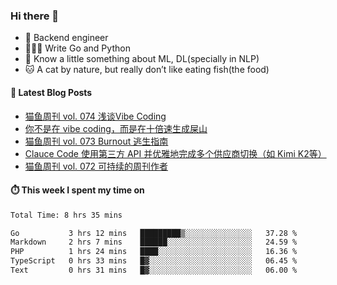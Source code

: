 ### Hi there 👋

- 🔧 Backend engineer
- 👨🏻‍💻 Write Go and Python
- 🔭 Know a little something about ML, DL(specially in NLP)
- 🐱 A cat by nature, but really don’t like eating fish(the food)

#### 📖 Latest Blog Posts
<!-- BLOG-POST-LIST:START -->
- [猫鱼周刊 vol. 074 浅谈Vibe Coding](https://ameow.xyz/archives/weekly-074)
- [你不是在 vibe coding，而是在十倍速生成屎山](https://ameow.xyz/archives/vibe-coding-or-shit-generating)
- [猫鱼周刊 vol. 073 Burnout 逃生指南](https://ameow.xyz/archives/weekly-073)
- [Clauce Code 使用第三方 API 并优雅地完成多个供应商切换（如 Kimi K2等）](https://ameow.xyz/archives/claude-code-graceful-usage-with-third-party-api)
- [猫鱼周刊 vol. 072 可持续的周刊作者](https://ameow.xyz/archives/weekly-072)
<!-- BLOG-POST-LIST:END -->

#### ⏱️ This week I spent my time on
<!--START_SECTION:waka-->

```txt
Total Time: 8 hrs 35 mins

Go           3 hrs 12 mins   █████████▒░░░░░░░░░░░░░░░   37.28 %
Markdown     2 hrs 7 mins    ██████░░░░░░░░░░░░░░░░░░░   24.59 %
PHP          1 hrs 24 mins   ████░░░░░░░░░░░░░░░░░░░░░   16.36 %
TypeScript   0 hrs 33 mins   █▓░░░░░░░░░░░░░░░░░░░░░░░   06.45 %
Text         0 hrs 31 mins   █▓░░░░░░░░░░░░░░░░░░░░░░░   06.00 %
```

<!--END_SECTION:waka-->

<!--
**LeslieLeung/LeslieLeung** is a ✨ _special_ ✨ repository because its `README.md` (this file) appears on your GitHub profile.

Here are some ideas to get you started:

- 🔭 I’m currently working on ...
- 🌱 I’m currently learning ...
- 👯 I’m looking to collaborate on ...
- 🤔 I’m looking for help with ...
- 💬 Ask me about ...
- 📫 How to reach me: ...
- 😄 Pronouns: ...
- ⚡ Fun fact: ...
-->
